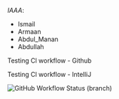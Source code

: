 *IAAA*:
- Ismail 
- Armaan 
- Abdul_Manan 
- Abdullah

Testing Cl workflow - Github

Testing Cl workflow - IntelliJ


![GitHub Workflow Status (branch)](https://img.shields.io/github/actions/workflow/status/ismail5626/IAAA/main.yml?branch=master)
